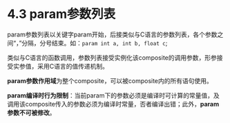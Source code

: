 # 4.3    param参数列表

param参数列表以关键字param开始，后接类似与C语言的参数列表，各个参数之间“，”分隔，分号结束。如：`param int a, int b, float c`;

类似与C语言的函数调用，参数列表接受实例化该composite的调用参数，形参接受实参值，采用C语言的值传递机制。

**param参数作用域**为整个composite，可以被composite内的所有语句使用。

**param编译时行为限制**：当前param下的参数必须是编译时可计算的常量值，及调用该composite传入的参数必须为编译时常量，否者编译出错；此外，**param参数不可被修改**。
